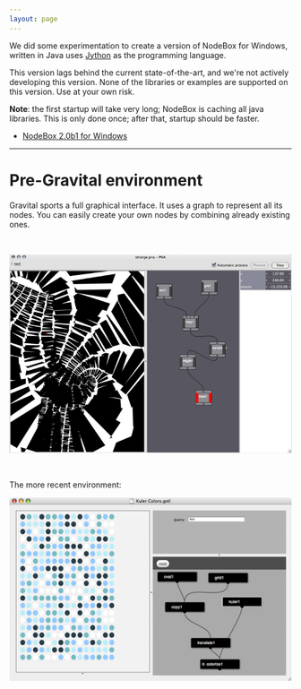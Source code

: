 ```yaml
---
layout: page
---
```


<p>We did some experimentation to create a version of NodeBox for Windows, written in Java uses <a href="http://www.jython.org">Jython</a> as the programming language. </p>

<p>This version lags behind the current state-of-the-art, and we're not actively developing this version. None of the libraries or examples are supported on this version. Use at your own risk.</p>

<p><strong>Note</strong>: the first startup will take very long; NodeBox is caching all java libraries. This is only done once; after that, startup should be faster.</p>

<ul>
<li><a href="http://nodebox.net/download/NodeBox_2.0b1.zip">NodeBox 2.0b1 for Windows</a></li>
</ul>

<hr />

<h1>Pre-Gravital environment</h1>

<p>Gravital sports a full graphical interface. It uses a graph to represent all its nodes. You can easily create your own nodes by combining already existing ones.</p>

<p><br /></p>

<p><img src="/static/media/nodebox3.jpg" width="550px" /></p>

<p><br /></p>

<p>The more recent environment:</p>

<p><img src="/static/media/gravital-app.jpg" /></p>
